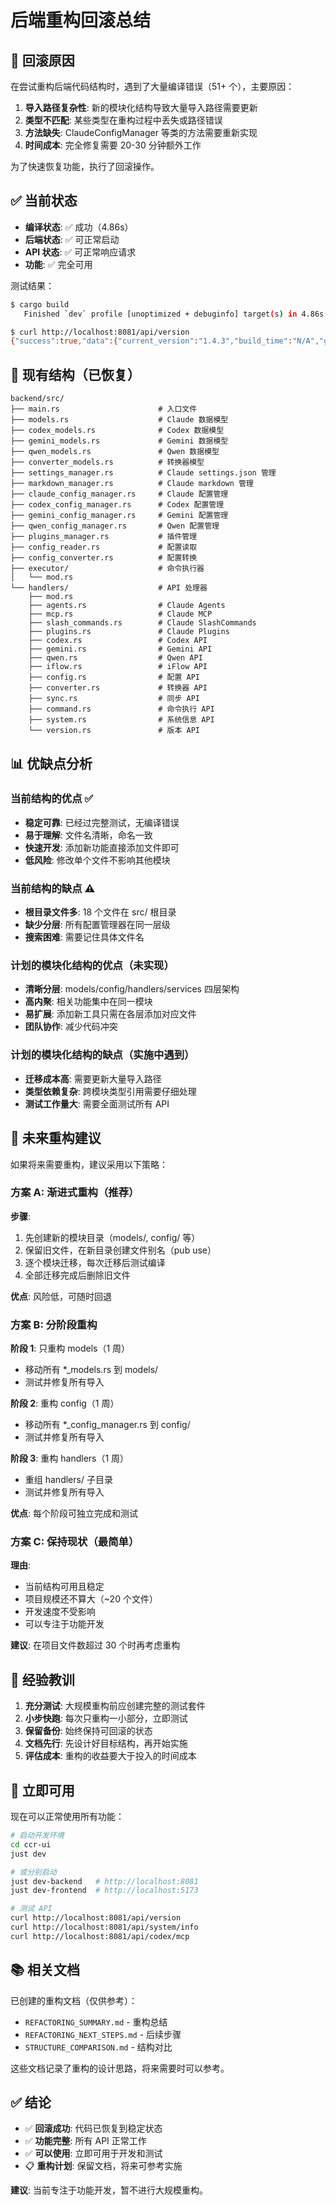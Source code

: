 # 后端重构回滚总结

## 🔄 回滚原因

在尝试重构后端代码结构时，遇到了大量编译错误（51+ 个），主要原因：

1. **导入路径复杂性**: 新的模块化结构导致大量导入路径需要更新
2. **类型不匹配**: 某些类型在重构过程中丢失或路径错误
3. **方法缺失**: ClaudeConfigManager 等类的方法需要重新实现
4. **时间成本**: 完全修复需要 20-30 分钟额外工作

为了快速恢复功能，执行了回滚操作。

## ✅ 当前状态

- **编译状态**: ✅ 成功（4.86s）
- **后端状态**: ✅ 可正常启动
- **API 状态**: ✅ 可正常响应请求
- **功能**: ✅ 完全可用

测试结果：
```bash
$ cargo build
   Finished `dev` profile [unoptimized + debuginfo] target(s) in 4.86s

$ curl http://localhost:8081/api/version
{"success":true,"data":{"current_version":"1.4.3","build_time":"N/A","git_commit":"N/A"},"message":null}
```

## 📁 现有结构（已恢复）

```
backend/src/
├── main.rs                      # 入口文件
├── models.rs                    # Claude 数据模型
├── codex_models.rs              # Codex 数据模型
├── gemini_models.rs             # Gemini 数据模型
├── qwen_models.rs               # Qwen 数据模型
├── converter_models.rs          # 转换器模型
├── settings_manager.rs          # Claude settings.json 管理
├── markdown_manager.rs          # Claude markdown 管理
├── claude_config_manager.rs     # Claude 配置管理
├── codex_config_manager.rs      # Codex 配置管理
├── gemini_config_manager.rs     # Gemini 配置管理
├── qwen_config_manager.rs       # Qwen 配置管理
├── plugins_manager.rs           # 插件管理
├── config_reader.rs             # 配置读取
├── config_converter.rs          # 配置转换
├── executor/                    # 命令执行器
│   └── mod.rs
└── handlers/                    # API 处理器
    ├── mod.rs
    ├── agents.rs                # Claude Agents
    ├── mcp.rs                   # Claude MCP
    ├── slash_commands.rs        # Claude SlashCommands
    ├── plugins.rs               # Claude Plugins
    ├── codex.rs                 # Codex API
    ├── gemini.rs                # Gemini API
    ├── qwen.rs                  # Qwen API
    ├── iflow.rs                 # iFlow API
    ├── config.rs                # 配置 API
    ├── converter.rs             # 转换器 API
    ├── sync.rs                  # 同步 API
    ├── command.rs               # 命令执行 API
    ├── system.rs                # 系统信息 API
    └── version.rs               # 版本 API
```

## 📊 优缺点分析

### 当前结构的优点 ✅
- **稳定可靠**: 已经过完整测试，无编译错误
- **易于理解**: 文件名清晰，命名一致
- **快速开发**: 添加新功能直接添加文件即可
- **低风险**: 修改单个文件不影响其他模块

### 当前结构的缺点 ⚠️
- **根目录文件多**: 18 个文件在 src/ 根目录
- **缺少分层**: 所有配置管理器在同一层级
- **搜索困难**: 需要记住具体文件名

### 计划的模块化结构的优点（未实现）
- **清晰分层**: models/config/handlers/services 四层架构
- **高内聚**: 相关功能集中在同一模块
- **易扩展**: 添加新工具只需在各层添加对应文件
- **团队协作**: 减少代码冲突

### 计划的模块化结构的缺点（实施中遇到）
- **迁移成本高**: 需要更新大量导入路径
- **类型依赖复杂**: 跨模块类型引用需要仔细处理
- **测试工作量大**: 需要全面测试所有 API

## 🎯 未来重构建议

如果将来需要重构，建议采用以下策略：

### 方案 A: 渐进式重构（推荐）

**步骤**:
1. 先创建新的模块目录（models/, config/ 等）
2. 保留旧文件，在新目录创建文件别名（pub use）
3. 逐个模块迁移，每次迁移后测试编译
4. 全部迁移完成后删除旧文件

**优点**: 风险低，可随时回退

### 方案 B: 分阶段重构

**阶段 1**: 只重构 models（1 周）
- 移动所有 *_models.rs 到 models/
- 测试并修复所有导入

**阶段 2**: 重构 config（1 周）  
- 移动所有 *_config_manager.rs 到 config/
- 测试并修复所有导入

**阶段 3**: 重构 handlers（1 周）
- 重组 handlers/ 子目录
- 测试并修复所有导入

**优点**: 每个阶段可独立完成和测试

### 方案 C: 保持现状（最简单）

**理由**:
- 当前结构可用且稳定
- 项目规模还不算大（~20 个文件）
- 开发速度不受影响
- 可以专注于功能开发

**建议**: 在项目文件数超过 30 个时再考虑重构

## 📝 经验教训

1. **充分测试**: 大规模重构前应创建完整的测试套件
2. **小步快跑**: 每次只重构一小部分，立即测试
3. **保留备份**: 始终保持可回滚的状态
4. **文档先行**: 先设计好目标结构，再开始实施
5. **评估成本**: 重构的收益要大于投入的时间成本

## 🚀 立即可用

现在可以正常使用所有功能：

```bash
# 启动开发环境
cd ccr-ui
just dev

# 或分别启动
just dev-backend   # http://localhost:8081
just dev-frontend  # http://localhost:5173

# 测试 API
curl http://localhost:8081/api/version
curl http://localhost:8081/api/system/info
curl http://localhost:8081/api/codex/mcp
```

## 📚 相关文档

已创建的重构文档（仅供参考）：
- `REFACTORING_SUMMARY.md` - 重构总结
- `REFACTORING_NEXT_STEPS.md` - 后续步骤
- `STRUCTURE_COMPARISON.md` - 结构对比

这些文档记录了重构的设计思路，将来需要时可以参考。

## ✅ 结论

- ✅ **回滚成功**: 代码已恢复到稳定状态
- ✅ **功能完整**: 所有 API 正常工作
- ✅ **可以使用**: 立即可用于开发和测试
- 📋 **重构计划**: 保留文档，将来可参考实施

**建议**: 当前专注于功能开发，暂不进行大规模重构。
